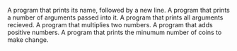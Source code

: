 A program that prints its name, followed by a new line.
A program that prints a number of arguments passed into it.
A program that prints all arguments recieved.
A program that multiplies two numbers.
A program that adds positive numbers.
A program that prints the minumum number of coins to make change.
